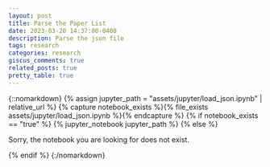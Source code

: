 ```yaml
---
layout: post
title: Parse the Paper List
date: 2023-03-20 14:37:00-0400
description: Parse the json file
tags: research
categories: research
giscus_comments: true
related_posts: true
pretty_table: true
---
```


{::nomarkdown}
{% assign jupyter_path = "assets/jupyter/load_json.ipynb" | relative_url %}
{% capture notebook_exists %}{% file_exists assets/jupyter/load_json.ipynb %}{% endcapture %}
{% if notebook_exists == "true" %}
{% jupyter_notebook jupyter_path %}
{% else %}

<p>Sorry, the notebook you are looking for does not exist.</p>
{% endif %}
{:/nomarkdown}